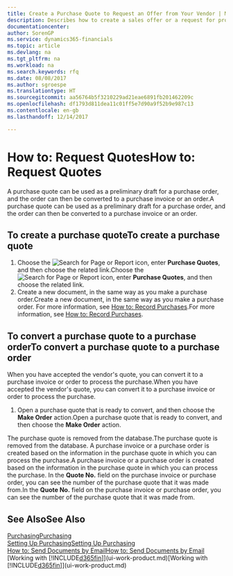 ```yaml
---
title: Create a Purchase Quote to Request an Offer from Your Vendor | Microsoft Docs
description: Describes how to create a sales offer or a request for proposal (RFQ) document to record your offer to a customer to sell products under certain terms.
documentationcenter: 
author: SorenGP
ms.service: dynamics365-financials
ms.topic: article
ms.devlang: na
ms.tgt_pltfrm: na
ms.workload: na
ms.search.keywords: rfq
ms.date: 08/08/2017
ms.author: sgroespe
ms.translationtype: HT
ms.sourcegitcommit: aa56764b5f3210229ad21eae6891fb201462209c
ms.openlocfilehash: df1793d811dea11c01ff5e7d90a9f52b9e987c13
ms.contentlocale: en-gb
ms.lasthandoff: 12/14/2017

---
```

# <a name="how-to-request-quotes"></a><span data-ttu-id="9b180-103">How to: Request Quotes</span><span class="sxs-lookup"><span data-stu-id="9b180-103">How to: Request Quotes</span></span>
<span data-ttu-id="9b180-104">A purchase quote can be used as a preliminary draft for a purchase order, and the order can then be converted to a purchase invoice or an order.</span><span class="sxs-lookup"><span data-stu-id="9b180-104">A purchase quote can be used as a preliminary draft for a purchase order, and the order can then be converted to a purchase invoice or an order.</span></span>


## <a name="to-create-a-purchase-quote"></a><span data-ttu-id="9b180-105">To create a purchase quote</span><span class="sxs-lookup"><span data-stu-id="9b180-105">To create a purchase quote</span></span>
1. <span data-ttu-id="9b180-106">Choose the ![Search for Page or Report](media/ui-search/search_small.png "Search for Page or Report icon") icon, enter **Purchase Quotes**, and then choose the related link.</span><span class="sxs-lookup"><span data-stu-id="9b180-106">Choose the ![Search for Page or Report](media/ui-search/search_small.png "Search for Page or Report icon") icon, enter **Purchase Quotes**, and then choose the related link.</span></span>
2. <span data-ttu-id="9b180-107">Create a new document, in the same way as you make a purchase order.</span><span class="sxs-lookup"><span data-stu-id="9b180-107">Create a new document, in the same way as you make a purchase order.</span></span> <span data-ttu-id="9b180-108">For more information, see [How to: Record Purchases](purchasing-how-record-purchases.md).</span><span class="sxs-lookup"><span data-stu-id="9b180-108">For more information, see [How to: Record Purchases](purchasing-how-record-purchases.md).</span></span>

## <a name="to-convert-a-purchase-quote-to-a-purchase-order"></a><span data-ttu-id="9b180-109">To convert a purchase quote to a purchase order</span><span class="sxs-lookup"><span data-stu-id="9b180-109">To convert a purchase quote to a purchase order</span></span>
<span data-ttu-id="9b180-110">When you have accepted the vendor's quote, you can convert it to a purchase invoice or order to process the purchase.</span><span class="sxs-lookup"><span data-stu-id="9b180-110">When you have accepted the vendor's quote, you can convert it to a purchase invoice or order to process the purchase.</span></span>

1. <span data-ttu-id="9b180-111">Open a purchase quote that is ready to convert, and then choose the **Make Order** action.</span><span class="sxs-lookup"><span data-stu-id="9b180-111">Open a purchase quote that is ready to convert, and then choose the **Make Order** action.</span></span>

<span data-ttu-id="9b180-112">The purchase quote is removed from the database.</span><span class="sxs-lookup"><span data-stu-id="9b180-112">The purchase quote is removed from the database.</span></span> <span data-ttu-id="9b180-113">A purchase invoice or a purchase order is created based on the information in the purchase quote in which you can process the purchase.</span><span class="sxs-lookup"><span data-stu-id="9b180-113">A purchase invoice or a purchase order is created based on the information in the purchase quote in which you can process the purchase.</span></span> <span data-ttu-id="9b180-114">In the **Quote No.** field on the purchase invoice or purchase order, you can see the number of the purchase quote that it was made from.</span><span class="sxs-lookup"><span data-stu-id="9b180-114">In the **Quote No.** field on the purchase invoice or purchase order, you can see the number of the purchase quote that it was made from.</span></span>

## <a name="see-also"></a><span data-ttu-id="9b180-115">See Also</span><span class="sxs-lookup"><span data-stu-id="9b180-115">See Also</span></span>
[<span data-ttu-id="9b180-116">Purchasing</span><span class="sxs-lookup"><span data-stu-id="9b180-116">Purchasing</span></span>](purchasing-manage-purchasing.md)  
[<span data-ttu-id="9b180-117">Setting Up Purchasing</span><span class="sxs-lookup"><span data-stu-id="9b180-117">Setting Up Purchasing</span></span>](purchasing-setup-purchasing.md)  
[<span data-ttu-id="9b180-118">How to: Send Documents by Email</span><span class="sxs-lookup"><span data-stu-id="9b180-118">How to: Send Documents by Email</span></span>](ui-how-send-documents-email.md)  
<span data-ttu-id="9b180-119">[Working with [!INCLUDE[d365fin](includes/d365fin_md.md)]](ui-work-product.md)</span><span class="sxs-lookup"><span data-stu-id="9b180-119">[Working with [!INCLUDE[d365fin](includes/d365fin_md.md)]](ui-work-product.md)</span></span>

